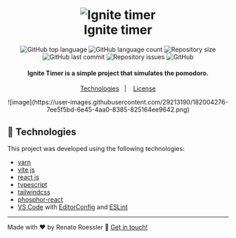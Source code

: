 <h1 align="center">
    <img alt="Ignite timer" src="./src/assets/favicon.png" />
    <br>
    Ignite timer
</h1>

<p align="center">
  <img alt="GitHub top language" src="https://img.shields.io/github/languages/top/lucianotavernard/ignite-timer.svg">

  <img alt="GitHub language count" src="https://img.shields.io/github/languages/count/lucianotavernard/ignite-timer.svg">

  <img alt="Repository size" src="https://img.shields.io/github/repo-size/lucianotavernard/ignite-timer.svg">

  <img alt="GitHub last commit" src="https://img.shields.io/github/last-commit/lucianotavernard/ignite-timer.svg">

  <img alt="Repository issues" src="https://img.shields.io/github/issues/lucianotavernard/ignite-timer.svg">

  <img alt="GitHub" src="https://img.shields.io/github/license/lucianotavernard/ignite-timer.svg">
</p>

<h4 align="center">
  Ignite Timer is a simple project that simulates the pomodoro.
</h4>

<p align="center">
  <a href="#rocket-technologies">Technologies</a>&nbsp;&nbsp;&nbsp;|&nbsp;&nbsp;&nbsp;
  <a href="#memo-license">License</a>
</p>

<p align="center">
  ![image](https://user-images.githubusercontent.com/29213190/182004276-7ee5f5bd-6e45-4aa0-8385-825164ee9642.png)
</p>

## :rocket: Technologies

This project was developed using the following technologies:

- [yarn](https://vitejs.dev/)
- [vite js](https://vitejs.dev/)
- [react js](https://reactjs.org/)
- [typescript][ts]
- [tailwindcss](https://tailwindcss.com/)
- [phosphor-react](https://phosphoricons.com/)
- [VS Code][vscode] with [EditorConfig][vceditconfig] and [ESLint][vceslint]


---

Made with ♥ by Renato Roessler :wave: [Get in touch!](https://www.linkedin.com/in/renato-roessler-9b0b786b/)

[ts]: https://www.typescriptlang.org
[vscode]: https://code.visualstudio.com/
[yarn]: https://yarnpkg.com/
[vceditconfig]: https://marketplace.visualstudio.com/items?itemName=EditorConfig.EditorConfig
[vceslint]: https://marketplace.visualstudio.com/items?itemName=dbaeumer.vscode-eslint

